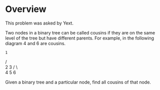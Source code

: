 # Overview 

This problem was asked by Yext.

Two nodes in a binary tree can be called cousins if they are on the same level of the 
tree but have different parents. For example, in the following diagram 4 and 6 are cousins.

    1
   / \
  2   3
 / \   \
4   5   6

Given a binary tree and a particular node, find all cousins of that node.